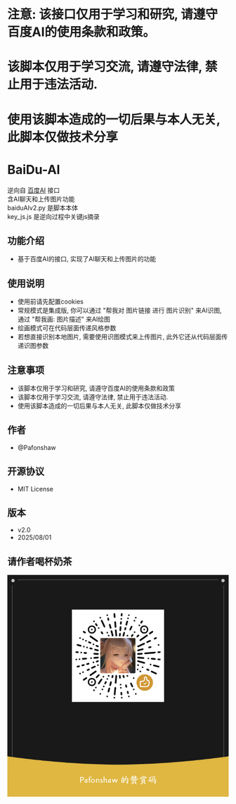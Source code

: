 
# 注意: 该接口仅用于学习和研究, 请遵守百度AI的使用条款和政策。  
# 该脚本仅用于学习交流, 请遵守法律, 禁止用于违法活动.  
# 使用该脚本造成的一切后果与本人无关, 此脚本仅做技术分享  

# BaiDu-AI
逆向自 [百度AI](https://chat.baidu.com/) 接口  
含AI聊天和上传图片功能  
baiduAIv2.py 是脚本本体  
key_js.js 是逆向过程中关键js摘录  

## 功能介绍
- 基于百度AI的接口, 实现了AI聊天和上传图片的功能  

## 使用说明  
- 使用前请先配置cookies  
- 常规模式是集成版, 你可以通过 "帮我对 图片链接 进行 图片识别" 来AI识图, 通过 "帮我画: 图片描述" 来AI绘图  
- 绘画模式可在代码层面传递风格参数  
- 若想直接识别本地图片, 需要使用识图模式来上传图片, 此外它还从代码层面传递识图参数  

## 注意事项  
- 该脚本仅用于学习和研究, 请遵守百度AI的使用条款和政策  
- 该脚本仅用于学习交流, 请遵守法律, 禁止用于违法活动.  
- 使用该脚本造成的一切后果与本人无关, 此脚本仅做技术分享   


## 作者  
- @Pafonshaw

## 开源协议
- MIT License

## 版本
- v2.0
- 2025/08/01

## 请作者喝杯奶茶  
![请作者喝杯奶茶](./weixin.png)
